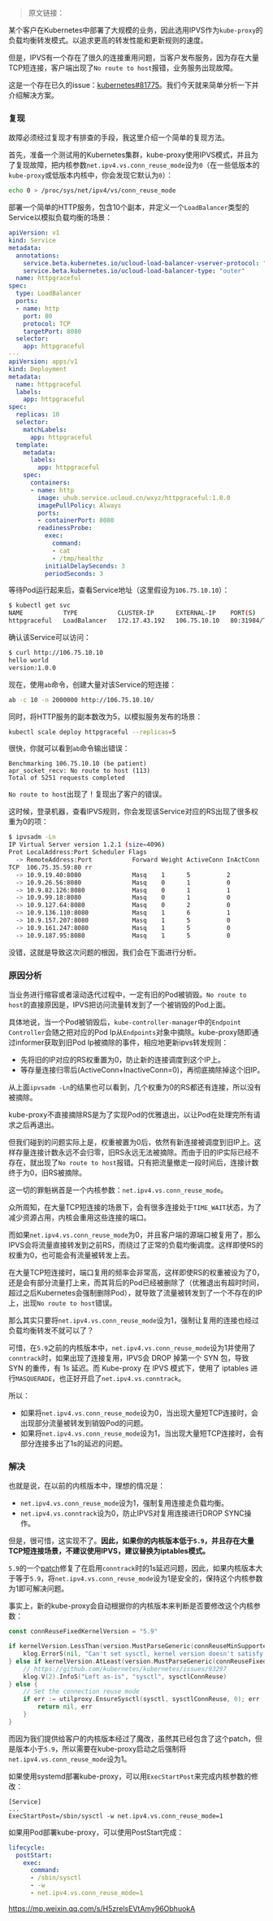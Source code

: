 > 原文链接：[](https://zhuanlan.zhihu.com/p/630430941)

某个客户在Kubernetes中部署了大规模的业务，因此选用IPVS作为`kube-proxy`的负载均衡转发模式。以追求更高的转发性能和更新规则的速度。

但是，IPVS有一个存在了很久的连接重用问题，当客户发布服务，因为存在大量TCP短连接，客户端出现了`No route to host`报错，业务服务出现故障。

这是一个存在已久的issue：[kubernetes#81775](https://link.zhihu.com/?target=https%3A//github.com/kubernetes/kubernetes/issues/81775)。我们今天就来简单分析一下并介绍解决方案。

### 复现

故障必须经过复现才有排查的手段，我这里介绍一个简单的复现方法。

首先，准备一个测试用的Kubernetes集群，kube-proxy使用IPVS模式，并且为了复现故障，把内核参数`net.ipv4.vs.conn_reuse_mode`设为`0`（在一些低版本的`kube-proxy`或低版本内核中，你会发现它默认为`0`）：

```bash
echo 0 > /proc/sys/net/ipv4/vs/conn_reuse_mode
```

部署一个简单的HTTP服务，包含10个副本，并定义一个`LoadBalancer`类型的Service以模拟负载均衡的场景：

```yaml
apiVersion: v1
kind: Service
metadata:
  annotations:
    service.beta.kubernetes.io/ucloud-load-balancer-vserver-protocol: "TCP"
    service.beta.kubernetes.io/ucloud-load-balancer-type: "outer"
  name: httpgraceful
spec:
  type: LoadBalancer
  ports:
  - name: http
    port: 80
    protocol: TCP
    targetPort: 8080
  selector:
    app: httpgraceful
---
apiVersion: apps/v1
kind: Deployment
metadata:
  name: httpgraceful
  labels:
    app: httpgraceful
spec:
  replicas: 10
  selector:
    matchLabels:
      app: httpgraceful
  template:
    metadata:
      labels:
        app: httpgraceful
    spec:
      containers:
      - name: http
        image: uhub.service.ucloud.cn/wxyz/httpgraceful:1.0.0
        imagePullPolicy: Always
        ports:
        - containerPort: 8080
        readinessProbe:
          exec:
            command:
            - cat
            - /tmp/healthz
          initialDelaySeconds: 3
          periodSeconds: 3
```

等待Pod运行起来后，查看Service地址（这里假设为`106.75.10.10`）：

```bash
$ kubectl get svc
NAME           TYPE           CLUSTER-IP      EXTERNAL-IP    PORT(S)        AGE
httpgraceful   LoadBalancer   172.17.43.192   106.75.10.10   80:31984/TCP   48s
```

确认该Service可以访问：

```bash
$ curl http://106.75.10.10
hello world
version:1.0.0
```

现在，使用`ab`命令，创建大量对该Service的短连接：

```bash
ab -c 10 -n 2000000 http://106.75.10.10/
```

同时，将HTTP服务的副本数改为5，以模拟服务发布的场景：

```bash
kubectl scale deploy httpgraceful --replicas=5
```

很快，你就可以看到`ab`命令输出错误：

```text
Benchmarking 106.75.10.10 (be patient)
apr_socket_recv: No route to host (113)
Total of 5251 requests completed
```

`No route to host`出现了！复现出了客户的错误。

这时候，登录机器，查看IPVS规则，你会发现该Service对应的RS出现了很多权重为0的项：

```bash
$ ipvsadm -Ln
IP Virtual Server version 1.2.1 (size=4096)
Prot LocalAddress:Port Scheduler Flags
  -> RemoteAddress:Port           Forward Weight ActiveConn InActConn
TCP  106.75.35.59:80 rr
  -> 10.9.19.40:8080              Masq    1      5          2
  -> 10.9.26.56:8080              Masq    0      1          0
  -> 10.9.82.126:8080             Masq    0      1          1
  -> 10.9.99.18:8080              Masq    0      1          0
  -> 10.9.127.64:8080             Masq    0      2          0
  -> 10.9.136.110:8080            Masq    1      6          1
  -> 10.9.157.207:8080            Masq    1      5          0
  -> 10.9.161.247:8080            Masq    1      5          0
  -> 10.9.187.95:8080             Masq    1      5          0
```

没错，这就是导致这次问题的根因，我们会在下面进行分析。

### 原因分析

当业务进行缩容或者滚动迭代过程中，一定有旧的Pod被销毁。`No route to host`的直接原因是，IPVS把访问流量转发到了一个被销毁的Pod上面。

具体地说，当一个Pod被销毁后，`kube-controller-manager`中的`Endpoint Controller`会随之把对应的Pod Ip从`Endpoints`对象中摘除。kube-proxy随即通过informer获取到旧Pod Ip被摘除的事件，相应地更新ipvs转发规则：

- 先将旧的IP对应的RS权重置为0，防止新的连接调度到这个IP上。
- 等存量连接归零后(ActiveConn+InactiveConn=0)，再彻底摘除掉这个旧IP。

从上面`ipvsadm -Ln`的结果也可以看到，几个权重为0的RS都还有连接，所以没有被摘除。

kube-proxy不直接摘除RS是为了实现Pod的优雅退出，以让Pod在处理完所有请求之后再退出。

但我们碰到的问题实际上是，权重被置为0后，依然有新连接被调度到旧IP上。这样存量连接计数永远不会归零，旧RS永远无法被摘除。而由于旧的IP实际已经不存在，就出现了`No route to host`报错。只有把流量撤走一段时间后，连接计数终于为0，旧RS被摘除。

这一切的罪魁祸首是一个内核参数：`net.ipv4.vs.conn_reuse_mode`。

众所周知，在大量TCP短连接的场景下，会有很多连接处于`TIME_WAIT`状态，为了减少资源占用，内核会重用这些连接的端口。

而如果`net.ipv4.vs.conn_reuse_mode`为0，并且客户端的源端口被复用了，那么IPVS会将流量直接转发到之前RS，而绕过了正常的负载均衡调度。这样即使RS的权重为0，也可能会有流量被转发上去。

在大量TCP短连接时，端口复用的频率会非常高，这样即使RS的权重被设为了0，还是会有部分流量打上来，而其背后的Pod已经被删除了（优雅退出有超时时间，超过之后Kubernetes会强制删除Pod），就导致了流量被转发到了一个不存在的IP上，出现`No route to host`错误。

那么其实只要将`net.ipv4.vs.conn_reuse_mode`设为1，强制让复用的连接也经过负载均衡转发不就可以了？

可惜，在`5.9`之前的内核版本中，`net.ipv4.vs.conn_reuse_mode`设为1并使用了`conntrack`时，如果出现了连接复用，IPVS会 DROP 掉第一个 SYN 包，导致 SYN 的重传，有 1s 延迟。而 Kube-proxy 在 IPVS 模式下，使用了 iptables 进行`MASQUERADE`，也正好开启了`net.ipv4.vs.conntrack`。

所以：

- 如果将`net.ipv4.vs.conn_reuse_mode`设为0，当出现大量短TCP连接时，会出现部分流量被转发到销毁Pod的问题。
- 如果将`net.ipv4.vs.conn_reuse_mode`设为1，当出现大量短TCP连接时，会有部分连接多出了1s的延迟的问题。

### 解决

也就是说，在以前的内核版本中，理想的情况是：

- `net.ipv4.vs.conn_reuse_mode`设为1，强制复用连接走负载均衡。
- `net.ipv4.vs.conntrack`设为0，防止IPVS对复用连接进行DROP SYNC操作。

但是，很可惜，这实现不了。**因此，如果你的内核版本低于`5.9`，并且存在大量TCP短连接场景，不建议使用IPVS，建议替换为iptables模式。**

`5.9`的一个[patch](https://link.zhihu.com/?target=http%3A//patchwork.ozlabs.org/project/netfilter-devel/patch/20200701151719.4751-1-ja%40ssi.bg)修复了在启用`conntrack`时的1s延迟问题，因此，如果内核版本大于等于`5.9`，将`net.ipv4.vs.conn_reuse_mode`设为1是安全的，保持这个内核参数为1即可解决问题。

事实上，新的kube-proxy会自动根据你的内核版本来判断是否要修改这个内核参数：

```go
const connReuseFixedKernelVersion = "5.9"

if kernelVersion.LessThan(version.MustParseGeneric(connReuseMinSupportedKernelVersion)) {
    klog.ErrorS(nil, "Can't set sysctl, kernel version doesn't satisfy minimum version requirements", "sysctl", sysctlConnReuse, "minimumKernelVersion", connReuseMinSupportedKernelVersion)
} else if kernelVersion.AtLeast(version.MustParseGeneric(connReuseFixedKernelVersion)) {
    // https://github.com/kubernetes/kubernetes/issues/93297
    klog.V(2).InfoS("Left as-is", "sysctl", sysctlConnReuse)
} else {
    // Set the connection reuse mode
    if err := utilproxy.EnsureSysctl(sysctl, sysctlConnReuse, 0); err != nil {
        return nil, err
    }
}
```

而因为我们提供给客户的内核版本经过了魔改，虽然其已经包含了这个patch，但是版本小于`5.9`，所以需要在kube-proxy启动之后强制将`net.ipv4.vs.conn_reuse_mode`设为1。

如果使用systemd部署kube-proxy，可以用`ExecStartPost`来完成内核参数的修改：

```text
[Service]
...
ExecStartPost=/sbin/sysctl -w net.ipv4.vs.conn_reuse_mode=1
```

如果用Pod部署kube-proxy，可以使用PostStart完成：

```yaml
lifecycle:
  postStart:
    exec:
      command:
      - /sbin/sysctl
      - -w
      - net.ipv4.vs.conn_reuse_mode=1
```



https://mp.weixin.qq.com/s/H5zrelsEVtAmy96ObhuokA